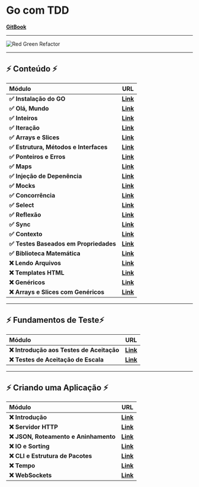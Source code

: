 # Go com TDD

[**GitBook**](https://quii.gitbook.io/learn-go-with-tests)

___

![Red Green Refactor](https://3903010379-files.gitbook.io/~/files/v0/b/gitbook-x-prod.appspot.com/o/spaces%2F-L9Tqx5WSaiE4u24Pk05-2910905616%2Fuploads%2Fgit-blob-cad524fa8cb34476d131615dfd4861f9aa63a7c4%2Fred-green-blue-gophers-smaller.png?alt=media)

___

## ⚡️ Conteúdo ⚡️
|                  Módulo                 |                                                         URL                                                         |
|:----------------------------------------|---------------------------------------------------------------------------------------------------------------------|
| **✅ Instalação do GO**                 | [**Link**](https://quii.gitbook.io/learn-go-with-tests/go-fundamentals/install-go)                                 |
| **✅ Olá, Mundo**                       | [**Link**](https://quii.gitbook.io/learn-go-with-tests/go-fundamentals/hello-world)                                |
| **✅ Inteiros**                         | [**Link**](https://quii.gitbook.io/learn-go-with-tests/go-fundamentals/integers)                                   |
| **✅ Iteração**                         | [**Link**](https://quii.gitbook.io/learn-go-with-tests/go-fundamentals/iteration)                                  |
| **✅ Arrays e Slices**                  | [**Link**](https://quii.gitbook.io/learn-go-with-tests/go-fundamentals/arrays-and-slices)                          |
| **✅ Estrutura, Métodos e Interfaces**  | [**Link**](https://quii.gitbook.io/learn-go-with-tests/go-fundamentals/structs-methods-and-interfaces)             |
| **✅ Ponteiros e Erros**                | [**Link**](https://quii.gitbook.io/learn-go-with-tests/go-fundamentals/pointers-and-errors)                        |
| **✅ Maps**                             | [**Link**](https://quii.gitbook.io/learn-go-with-tests/go-fundamentals/maps)                                       |
| **✅ Injeção de Depenência**            | [**Link**](https://quii.gitbook.io/learn-go-with-tests/go-fundamentals/dependency-injection)                       |
| **✅ Mocks**                            | [**Link**](https://quii.gitbook.io/learn-go-with-tests/go-fundamentals/mocking)                                    |
| **✅ Concorrência**                     | [**Link**](https://quii.gitbook.io/learn-go-with-tests/go-fundamentals/concurrency)                                |
| **✅ Select**                           | [**Link**](https://quii.gitbook.io/learn-go-with-tests/go-fundamentals/select)                                     |
| **✅ Reflexão**                         | [**Link**](https://quii.gitbook.io/learn-go-with-tests/go-fundamentals/reflection)                                 |
| **✅ Sync**                             | [**Link**](https://quii.gitbook.io/learn-go-with-tests/go-fundamentals/sync)                                       |
| **✅ Contexto**                         | [**Link**](https://quii.gitbook.io/learn-go-with-tests/go-fundamentals/context)                                    |
| **✅ Testes Baseados em Propriedades**  | [**Link**](https://quii.gitbook.io/learn-go-with-tests/go-fundamentals/roman-numerals)                             |
| **✅ Biblioteca Matemática**            | [**Link**](https://quii.gitbook.io/learn-go-with-tests/go-fundamentals/math)                                       |
| **❌ Lendo Arquivos**                   | [**Link**](https://quii.gitbook.io/learn-go-with-tests/go-fundamentals/reading-files)                              |
| **❌ Templates HTML**                   | [**Link**](https://quii.gitbook.io/learn-go-with-tests/go-fundamentals/html-templates)                             |
| **❌ Genéricos**                        | [**Link**](https://quii.gitbook.io/learn-go-with-tests/go-fundamentals/generics)                                   |
| **❌ Arrays e Slices com Genéricos**    | [**Link**](https://quii.gitbook.io/learn-go-with-tests/go-fundamentals/revisiting-arrays-and-slices-with-generics) |

___

## ⚡️ Fundamentos de Teste⚡️
|                 Módulo                    |                                                URL                                                     |
|:------------------------------------------|--------------------------------------------------------------------------------------------------------|
| **❌ Introdução aos Testes de Aceitação** | [**Link**](https://quii.gitbook.io/learn-go-with-tests/testing-fundamentals/intro-to-acceptance-tests) |
| **❌ Testes de Aceitação de Escala**      | [**Link**](https://quii.gitbook.io/learn-go-with-tests/testing-fundamentals/scaling-acceptance-tests)  |

___

## ⚡️ Criando uma Aplicação ⚡️
|                 Módulo                 |                                                URL                                       |
|:---------------------------------------|------------------------------------------------------------------------------------------|
| **❌ Introdução**                     | [**Link**](https://quii.gitbook.io/learn-go-with-tests/build-an-application/app-intro)    |
| **❌ Servidor HTTP**                  | [**Link**](https://quii.gitbook.io/learn-go-with-tests/build-an-application/http-server)  |
| **❌ JSON, Roteamento e Aninhamento** | [**Link**](https://quii.gitbook.io/learn-go-with-tests/build-an-application/json)         |
| **❌ IO e Sorting**                   | [**Link**](https://quii.gitbook.io/learn-go-with-tests/build-an-application/io)           |
| **❌ CLI e Estrutura de Pacotes**     | [**Link**](https://quii.gitbook.io/learn-go-with-tests/build-an-application/command-line) |
| **❌ Tempo**                          | [**Link**](https://quii.gitbook.io/learn-go-with-tests/build-an-application/time)         |
| **❌ WebSockets**                     | [**Link**](https://quii.gitbook.io/learn-go-with-tests/build-an-application/websockets)   |
